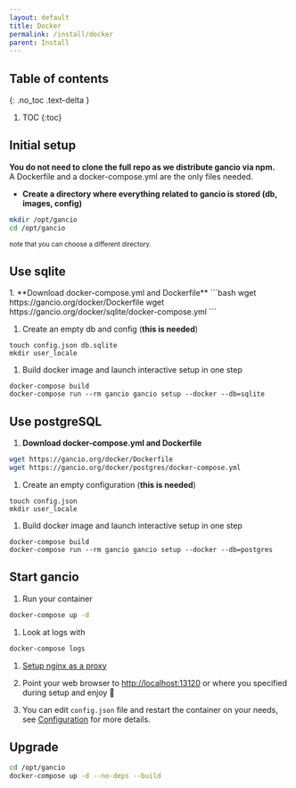 ```yaml
---
layout: default
title: Docker
permalink: /install/docker
parent: Install
---
```

## Table of contents
{: .no_toc .text-delta }

1. TOC
{:toc}

## Initial setup
**You do not need to clone the full repo as we distribute gancio via npm.**  
A Dockerfile and a docker-compose.yml are the only files needed.

- __Create a directory where everything related to gancio is stored (db, images, config)__
```bash
mkdir /opt/gancio
cd /opt/gancio
```
<small>note that you can choose a different directory.</small>

## Use sqlite
<div class='code-example bg-grey-lt-100' markdown="1">
1. **Download docker-compose.yml and Dockerfile**
```bash
wget https://gancio.org/docker/Dockerfile
wget https://gancio.org/docker/sqlite/docker-compose.yml
```

1. Create an empty db and config (**this is needed**)
```
touch config.json db.sqlite
mkdir user_locale
```

1. Build docker image and launch interactive setup in one step
```
docker-compose build
docker-compose run --rm gancio gancio setup --docker --db=sqlite
```
</div>

## Use postgreSQL
<div class='code-example bg-grey-lt-100' markdown="1">

1. **Download docker-compose.yml and Dockerfile**
```bash
wget https://gancio.org/docker/Dockerfile
wget https://gancio.org/docker/postgres/docker-compose.yml
```

1. Create an empty configuration (**this is needed**)
```
touch config.json
mkdir user_locale
```

1. Build docker image and launch interactive setup in one step
```
docker-compose build
docker-compose run --rm gancio gancio setup --docker --db=postgres
```
</div>


## Start gancio

1. Run your container
```bash
docker-compose up -d
```

1. Look at logs with
```bash
docker-compose logs
```

1. [Setup nginx as a proxy](/install/nginx)

1. Point your web browser to [http://localhost:13120](http://localhost:13120) or where you specified during setup and enjoy :tada:

1. You can edit `config.json` file and restart the container on your needs, see [Configuration](/config) for more details.


## Upgrade

```bash
cd /opt/gancio
docker-compose up -d --no-deps --build
```